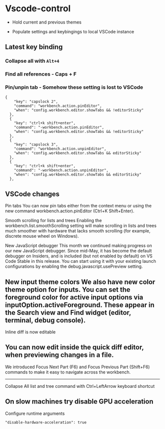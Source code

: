 # Vscode-control

- Hold current and previous themes

- Populate settings and keybingings to local VSCode instance

## Latest key binding

### Collapse all with `Alt+4`

### Find all references - Caps + F

### Pin/unpin tab - Somehow these setting is lost to VSCode

```
{
    "key": "capslock 2",
    "command": "workbench.action.pinEditor",
    "when": "config.workbench.editor.showTabs && !editorSticky"
  },
  {
    "key": "ctrl+k shift+enter",
    "command": "-workbench.action.pinEditor",
    "when": "config.workbench.editor.showTabs && !editorSticky"
  },
  {
    "key": "capslock 3",
    "command": "workbench.action.unpinEditor",
    "when": "config.workbench.editor.showTabs && editorSticky"
  },
  {
    "key": "ctrl+k shift+enter",
    "command": "-workbench.action.unpinEditor",
    "when": "config.workbench.editor.showTabs && editorSticky"
  },
```

## VSCode changes

Pin tabs
You can now pin tabs either from the context menu or using the new command workbench.action.pinEditor (Ctrl+K Shift+Enter).

Smooth scrolling for lists and trees
Enabling the workbench.list.smoothScrolling setting will make scrolling in lists and trees much smoother with hardware that lacks smooth scrolling (for example, discrete mouse wheel on Windows).

New JavaScript debugger
This month we continued making progress on our new JavaScript debugger. Since mid-May, it has become the default debugger on Insiders, and is included (but not enabled by default) on VS Code Stable in this release. You can start using it with your existing launch configurations by enabling the debug.javascript.usePreview setting.

New input theme colors
We also have new color theme option for inputs. You can set the foreground color for active input options via inputOption.activeForeground. These appear in the Search view and Find widget (editor, terminal, debug console).
---

Inline diff is now editable

You can now edit inside the quick diff editor, when previewing changes in a file.
---

We introduced Focus Next Part (F6) and Focus Previous Part (Shift+F6) commands to make it easy to navigate across the workbench.

---

Collapse All list and tree command with Ctrl+LeftArrow keyboard shortcut

## On slow machines try disable GPU acceleration

Configure runtime arguments

`"disable-hardware-acceleration": true`